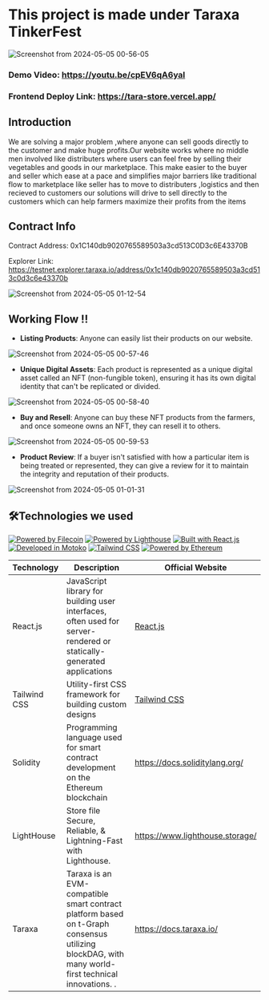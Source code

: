 # This project  is  made under Taraxa TinkerFest

![Screenshot from 2024-05-05 00-56-05](https://github.com/Vikash-8090-Yadav/Tara-Store/assets/85225156/98fffe45-5828-4c18-b452-4518477f41f5)



### Demo Video: https://youtu.be/cpEV6qA6yaI

### Frontend Deploy Link: https://tara-store.vercel.app/


## Introduction 

We are solving a major problem ,where anyone can sell goods directly to the customer and make huge profits.Our website works where no middle men involved like distributers where users can feel free by selling their vegetables and goods in our marketplace. This make easier to the buyer and seller which ease at a pace and simplifies major barriers like traditional flow to marketplace like seller has to move to distributers ,logistics and then recieved to customers our solutions will drive to sell directly to the customers which can help farmers maximize their profits from the items


## Contract Info 

Contract Address: 0x1C140db9020765589503a3cd513C0D3c6E43370B

Explorer Link:  https://testnet.explorer.taraxa.io/address/0x1c140db9020765589503a3cd513c0d3c6e43370b


![Screenshot from 2024-05-05 01-12-54](https://github.com/Vikash-8090-Yadav/Tara-Store/assets/85225156/be8e84f9-a496-493a-86a5-0d2d7c4f386f)


## Working Flow !!

- **Listing Products**: Anyone can easily list their products on our website.

![Screenshot from 2024-05-05 00-57-46](https://github.com/Vikash-8090-Yadav/Tara-Store/assets/85225156/d9abc8b9-bfe7-4df4-a1f6-f06da166458f)


- **Unique Digital Assets**: Each product is represented as a unique digital asset called an NFT (non-fungible token), ensuring it has its own digital identity that can't be replicated or divided.

![Screenshot from 2024-05-05 00-58-40](https://github.com/Vikash-8090-Yadav/Tara-Store/assets/85225156/adbc167c-09fe-43cd-88dc-4f601314b5ac)

- **Buy and Resell**: Anyone can buy these NFT products from the farmers, and once someone owns an NFT, they can resell it to others.

![Screenshot from 2024-05-05 00-59-53](https://github.com/Vikash-8090-Yadav/Tara-Store/assets/85225156/d41bce35-9e5a-47e5-adfb-e8b7f9c48514)


- **Product  Review**: If a buyer  isn't satisfied with how a particular item is being treated or represented, they can give a  review for it to maintain the integrity and reputation of their products.

![Screenshot from 2024-05-05 01-01-31](https://github.com/Vikash-8090-Yadav/Tara-Store/assets/85225156/287c2ccc-56f8-408b-814d-d9f8652ded58)


## 🛠️Technologies we used

[![Powered by Filecoin](https://img.shields.io/badge/Powered_by-Filecoin-0174F2?logo=filecoin)](https://filecoin.io/)
[![Powered by Lighthouse](https://img.shields.io/badge/Powered_by-Lighthouse-ff69b4?logo=lighthouse)](https://lighthouse.filecoin.io/)
[![Built with React.js](https://img.shields.io/badge/Built_with-React.js-61DAFB?logo=react)](https://reactjs.org/)
[![Developed in Motoko](https://img.shields.io/badge/Developed_in-Motoko-2196F3?logo=dfinity)](https://sdk.dfinity.org/)
[![Tailwind CSS](https://img.shields.io/badge/Styled_with-Tailwind_CSS-38B2AC?logo=tailwind-css)](https://tailwindcss.com/)
[![Powered by Ethereum](https://img.shields.io/badge/Powered_by-Ethereum-3C3C3D?logo=ethereum)](https://ethereum.org/)

| Technology        | Description                                                | Official Website                                     |
|-------------------|------------------------------------------------------------|------------------------------------------------------|
| React.js          | JavaScript library for building user interfaces, often used for server-rendered or statically-generated applications | [React.js](https://reactjs.org/)                      |
| Tailwind CSS      | Utility-first CSS framework for building custom designs   | [Tailwind CSS](https://tailwindcss.com/)              |
| Solidity | Programming language used for smart contract development on the Ethereum blockchain | https://docs.soliditylang.org/ |
|LightHouse | Store file Secure, Reliable, & Lightning-Fast with Lighthouse. |https://www.lighthouse.storage/|
|Taraxa| Taraxa is an EVM-compatible smart contract platform based on t-Graph consensus utilizing blockDAG, with many world-first technical innovations. .| https://docs.taraxa.io/ | 







